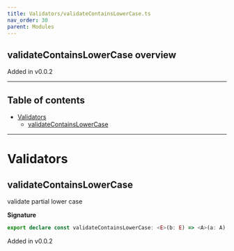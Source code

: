 ```yaml
---
title: Validators/validateContainsLowerCase.ts
nav_order: 30
parent: Modules
---
```


## validateContainsLowerCase overview

Added in v0.0.2

---

<h2 class="text-delta">Table of contents</h2>

- [Validators](#validators)
  - [validateContainsLowerCase](#validatecontainslowercase)

---

# Validators

## validateContainsLowerCase

validate partial lower case

**Signature**

```ts
export declare const validateContainsLowerCase: <E>(b: E) => <A>(a: A) => Either<E, string>
```

Added in v0.0.2
